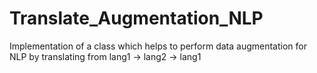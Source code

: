 # Translate_Augmentation_NLP
Implementation of a class which helps to perform data augmentation for NLP by translating from lang1 -> lang2 -> lang1 
